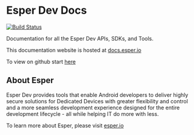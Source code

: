 # Esper Dev Docs
[![Build Status](https://travis-ci.com/esper-io/dev-docs.svg?branch=master)](https://travis-ci.com/esper-io/dev-docs)

Documentation for all the Esper Dev APIs, SDKs, and Tools.

This documentation website is hosted at [docs.esper.io](https://docs.esper.io)  

To view on github start [here](https://github.com/esper-io/dev-docs/tree/master/docs/home)  

## About Esper
Esper Dev provides tools that enable Android developers to deliver highly secure solutions for Dedicated Devices with greater flexibility and control and a more seamless development experience designed for the entire development lifecycle - all while helping IT do more with less.

To learn more about Esper, please visit [esper.io](https://esper.io)
